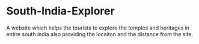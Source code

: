 # South-India-Explorer
A website which helps the tourists to explore the temples and heritages in entire south india also providing the locaiton and the distance from the site.
